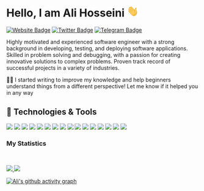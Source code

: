 # Hello, I am Ali Hosseini <img src="https://raw.githubusercontent.com/real-ali/real-ali/main/wave.gif" width="30px" height="30px" />
[![Website Badge](https://img.shields.io/badge/Website-3b5998?style=flat&logo=google-chrome&logoColor=white&height=22)](https://real-ali.github.io/)
[![Twitter Badge](https://img.shields.io/badge/-Twitter-00acee?style=flat&logo=Twitter&logoColor=white&height=22)](https://twitter.com/ali_twitte_)
[![Telegram Badge](https://img.shields.io/badge/-Telegram-0088cc?style=flat&logo=Telegram&logoColor=white&height=22)](https://t.me/ali_telegram_real)

Highly motivated and experienced software engineer with a strong background in developing, testing, and deploying software applications. Skilled in problem solving and debugging, with a passion for creating innovative solutions to complex problems. Proven track record of successful projects in a variety of industries.

✍🏻 I started writing to improve my knowledge and help beginners understand things from a different perspective! Let me know if it helped you in any way

## 🔧 Technologies & Tools
![](https://img.shields.io/badge/OS-Linux-informational?style=flat&logo=linux&logoColor=white&color=2bbc8a)
![](https://img.shields.io/badge/Editor-Vscode-informational?style=flat&logo=visualstudiocode&logoColor=white&color=2bbc8a)
![](https://img.shields.io/badge/Code-Python-informational?style=flat&logo=python&logoColor=white&color=2bbc8a)
![](https://img.shields.io/badge/Code-JavaScript-informational?style=flat&logo=javascript&logoColor=white&color=2bbc8a)
![](https://img.shields.io/badge/Code-TypeScript-informational?style=flat&logo=typescript&logoColor=white&color=2bbc8a)
![](https://img.shields.io/badge/Framework-NEXT.JS-informational?style=flat&logo=nextdotjs&logoColor=white&color=2bbc8a)
![](https://img.shields.io/badge/library-React-informational?style=flat&logo=react&logoColor=white&color=2bbc8a)
![](https://img.shields.io/badge/Code-Golang-informational?style=flat&logo=go&logoColor=white&color=2bbc8a)
![](https://img.shields.io/badge/Code-Dart-informational?style=flat&logo=dart&logoColor=white&color=2bbc8a)
![](https://img.shields.io/badge/Framework-Flutter-informational?style=flat&logo=flutter&logoColor=white&color=2bbc8a)
![](https://img.shields.io/badge/Code-Make-informational?style=flat&logo=cmake&logoColor=white&color=2bbc8a)
![](https://img.shields.io/badge/Shell-Bash-informational?style=flat&logo=gnu-bash&logoColor=white&color=2bbc8a)
![](https://img.shields.io/badge/Tools-PostgreSQL-informational?style=flat&logo=postgresql&logoColor=white&color=2bbc8a)
![](https://img.shields.io/badge/Tools-Firebase-informational?style=flat&logo=firebase&logoColor=white&color=2bbc8a)
![](https://img.shields.io/badge/Tools-Supabase-informational?style=flat&logo=supabase&logoColor=white&color=2bbc8a)
![](https://img.shields.io/badge/Tools-Docker-informational?style=flat&logo=docker&logoColor=white&color=2bbc8a)


### My Statistics


<br/>
<p align="left">
  <a href="https://github.com/real-ali/">
  <img width="49%" src="https://github-readme-stats.vercel.app/api?username=real-ali&show_icons=true&theme=gruvbox&hide_border=true" />
    <img width="49%" src="https://github-readme-streak-stats.herokuapp.com/?user=real-ali&theme=gruvbox&hide_border=true" />
  </a>
</p>

[![Ali's github activity graph](https://github-readme-activity-graph.cyclic.app/graph?username=real-ali&theme=github-compact&area=true)](https://github.com/real-ali)
